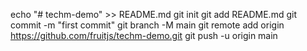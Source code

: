 echo "# techm-demo" >> README.md
git init
git add README.md
git commit -m "first commit"
git branch -M main
git remote add origin https://github.com/fruitjs/techm-demo.git
git push -u origin main
